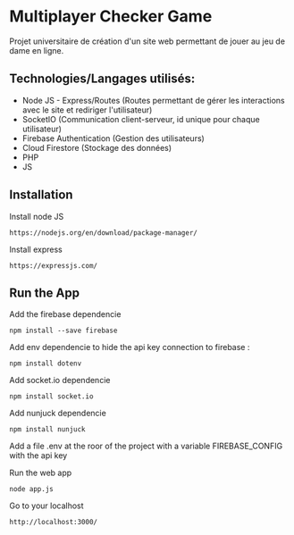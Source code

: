 # Multiplayer Checker Game
Projet universitaire de création d'un site web permettant de jouer au jeu de dame en ligne.

## Technologies/Langages utilisés:  
* Node JS - Express/Routes (Routes permettant de gérer les interactions avec le site et rediriger l'utilisateur)  
* SocketIO (Communication client-serveur, id unique pour chaque utilisateur)  
* Firebase Authentication (Gestion des utilisateurs)  
* Cloud Firestore (Stockage des données)  
* PHP   
* JS  





## Installation

Install node JS
```
https://nodejs.org/en/download/package-manager/
```

Install express
```
https://expressjs.com/
```

## Run the App

Add the firebase dependencie
```
npm install --save firebase
```

Add env dependencie to hide the api key connection to firebase :
```
npm install dotenv
```

Add socket.io dependencie

```
npm install socket.io
```

Add nunjuck dependencie
```
npm install nunjuck
```

Add a file .env at the roor of the project with a variable FIREBASE_CONFIG with the api key

Run the web app
```
node app.js
```

Go to your localhost
```
http://localhost:3000/
```
